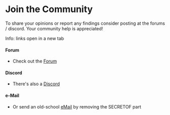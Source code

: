 ﻿# Join the Community

To share your opinions or report any findings consider posting at the forums / discord.
Your community help is appreciated! 

Info: links open in a new tab

#### Forum
* Check out the <a href="http://forum.xeth.de" target=_>Forum</a>

#### Discord
* There's also a <a href="https://discord.gg/s4wTHQgxae" target=_>Discord</a>

#### e-Mail
* Or send an old-school <a href="mailto:evermore@SECRETOFxeth.de?Subject=Format%20Exploration%20Projekt">eMail</a> by removing the SECRETOF part

